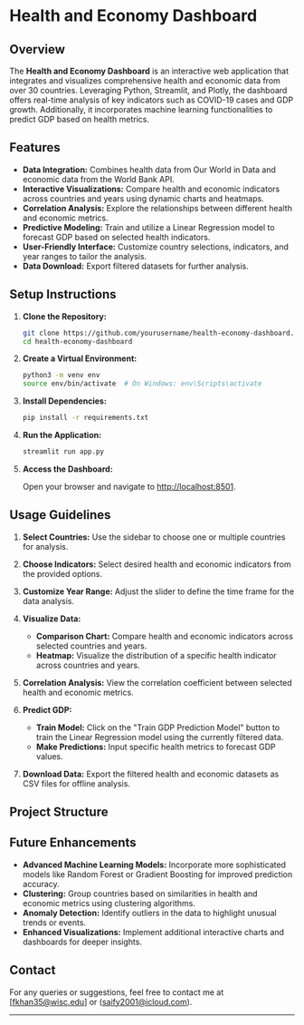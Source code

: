 # Health and Economy Dashboard

## Overview

The **Health and Economy Dashboard** is an interactive web application that integrates and visualizes comprehensive health and economic data from over 30 countries. Leveraging Python, Streamlit, and Plotly, the dashboard offers real-time analysis of key indicators such as COVID-19 cases and GDP growth. Additionally, it incorporates machine learning functionalities to predict GDP based on health metrics.

## Features

- **Data Integration:** Combines health data from Our World in Data and economic data from the World Bank API.
- **Interactive Visualizations:** Compare health and economic indicators across countries and years using dynamic charts and heatmaps.
- **Correlation Analysis:** Explore the relationships between different health and economic metrics.
- **Predictive Modeling:** Train and utilize a Linear Regression model to forecast GDP based on selected health indicators.
- **User-Friendly Interface:** Customize country selections, indicators, and year ranges to tailor the analysis.
- **Data Download:** Export filtered datasets for further analysis.

## Setup Instructions

1. **Clone the Repository:**

    ```bash
    git clone https://github.com/yourusername/health-economy-dashboard.git
    cd health-economy-dashboard
    ```

2. **Create a Virtual Environment:**

    ```bash
    python3 -m venv env
    source env/bin/activate  # On Windows: env\Scripts\activate
    ```

3. **Install Dependencies:**

    ```bash
    pip install -r requirements.txt
    ```

4. **Run the Application:**

    ```bash
    streamlit run app.py
    ```

5. **Access the Dashboard:**

    Open your browser and navigate to [http://localhost:8501](http://localhost:8501).

## Usage Guidelines

1. **Select Countries:** Use the sidebar to choose one or multiple countries for analysis.

2. **Choose Indicators:** Select desired health and economic indicators from the provided options.

3. **Customize Year Range:** Adjust the slider to define the time frame for the data analysis.

4. **Visualize Data:** 
    - **Comparison Chart:** Compare health and economic indicators across selected countries and years.
    - **Heatmap:** Visualize the distribution of a specific health indicator across countries and years.

5. **Correlation Analysis:** View the correlation coefficient between selected health and economic metrics.

6. **Predict GDP:**
    - **Train Model:** Click on the "Train GDP Prediction Model" button to train the Linear Regression model using the currently filtered data.
    - **Make Predictions:** Input specific health metrics to forecast GDP values.

7. **Download Data:** Export the filtered health and economic datasets as CSV files for offline analysis.

## Project Structure


## Future Enhancements

- **Advanced Machine Learning Models:** Incorporate more sophisticated models like Random Forest or Gradient Boosting for improved prediction accuracy.
- **Clustering:** Group countries based on similarities in health and economic metrics using clustering algorithms.
- **Anomaly Detection:** Identify outliers in the data to highlight unusual trends or events.
- **Enhanced Visualizations:** Implement additional interactive charts and dashboards for deeper insights.

## Contact

For any queries or suggestions, feel free to contact me at [fkhan35@wisc.edu] or (saify2001@icloud.com).

---
